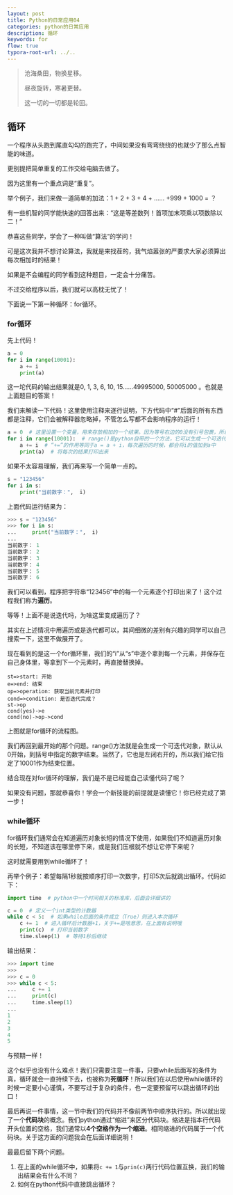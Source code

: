 ```yaml
---
layout: post 
title: Python的日常应用04
categories: python的日常应用
description: 循环
keywords: for 
flow: true
typora-root-url: ../..
---
```


> 沧海桑田，物换星移。
>
> 昼夜旋转，寒暑更替。
>
> 这一切的一切都是轮回。

## 循环

一个程序从头跑到尾直勾勾的跑完了，中间如果没有弯弯绕绕的也就少了那么点智能的味道。

更别提把简单重复的工作交给电脑去做了。

因为这里有一个重点词是“重复”。

举个例子，我们来做一道简单的加法：1 + 2 + 3 + 4 + …… +999 + 1000 = ？

有一些机智的同学能快速的回答出来：“这是等差数列！首项加末项乘以项数除以二！”

恭喜这些同学，学会了一种叫做“算法”的学问！

可是这次我并不想讨论算法，我就是来找茬的，我气焰嚣张的严要求大家必须算出每次相加时的结果！

如果是不会编程的同学看到这种题目，一定会十分痛苦。

不过交给程序以后，我们就可以高枕无忧了！

下面说一下第一种循环：for循环。

### for循环

先上代码！

```python
a = 0
for i in range(10001):
    a += i
    print(a)
```

这一坨代码的输出结果就是0, 1, 3, 6, 10, 15……49995000, 50005000 。也就是上面题目的答案！

我们来解读一下代码！这里使用注释来逐行说明，下方代码中“#”后面的所有东西都是注释，它们会被解释器忽略掉，不管怎么写都不会影响程序的运行！

```python
a = 0  # 这里设置一个变量，用来存放相加的一个结果。因为等号右边的0没有引号包裹，所以它是一个数字，也就是int类型
for i in range(10001):  # range()是python自带的一个方法，它可以生成一个可迭代对象，然后我们用i这个变量来迭代它
    a += i  # “+=”的作用等同于a = a + i，每次遍历的时候，都会将i的值加到a中
    print(a)  # 将每次的结果打印出来
```

如果不太容易理解，我们再来写一个简单一点的。

```python
s = "123456"
for i in s:
    print("当前数字：",  i)
```

上面代码运行结果为：

```python
>>> s = "123456"
>>> for i in s:
...     print("当前数字：",  i)
... 
当前数字： 1
当前数字： 2
当前数字： 3
当前数字： 4
当前数字： 5
当前数字： 6
```

我们可以看到，程序把字符串“123456”中的每一个元素逐个打印出来了！这个过程我们称为**遍历**。

等等！上面不是说迭代吗，为啥这里变成遍历了？

其实在上述情况中用遍历或是迭代都可以，其间细微的差别有兴趣的同学可以自己搜索一下，这里不做展开了。

现在看到的是这一个for循环里，我们的“i”从“s”中逐个拿到每一个元素，并保存在自己身体里，等拿到下一个元素时，再直接替换掉。

```flow
st=>start: 开始
e=>end: 结束
op=>operation: 获取当前元素并打印
cond=>condition: 是否迭代完成？
st->op
cond(yes)->e
cond(no)->op->cond
```




上图就是for循环的流程图。



我们再回到最开始的那个问题。range()方法就是会生成一个可迭代对象，默认从0开始，到括号中指定的数字结束。当然了，它也是左闭右开的，所以我们给它指定了10001作为结束位置。

结合现在对for循环的理解，我们是不是已经能自己读懂代码了呢？

如果没有问题，那就恭喜你！学会一个新技能的前提就是读懂它！你已经完成了第一步！

### while循环

for循环我们通常会在知道遍历对象长短的情况下使用，如果我们不知道遍历对象的长短，不知道该在哪里停下来，或是我们压根就不想让它停下来呢？

这时就需要用到while循环了！

再举个例子：希望每隔1秒就按顺序打印一次数字，打印5次后就跳出循环。代码如下：

```python
import time  # python中一个时间相关的标准库，后面会详细讲的

c = 0  # 定义一个int类型的计数器
while c < 5:  # 如果while后面的条件成立（True）则进入本次循环
    c += 1  # 进入循环后计数器+1，关于+=是啥意思，在上面有说明哦
    print(c)  # 打印当前数字
    time.sleep(1)  # 等待1秒后继续
```

输出结果：

```python
>>> import time 
>>> 
>>> c = 0 
>>> while c < 5: 
...     c += 1
...     print(c) 
...     time.sleep(1) 
... 
1
2
3
4
5
```

与预期一样！

这个似乎也没有什么难点！我们只需要注意一件事，只要while后面写的条件为真，循环就会一直持续下去，也被称为**死循环**！所以我们在以后使用while循环的时候一定要小心谨慎，不要写过于复杂的条件，也一定要预留可以跳出循环的出口！

最后再说一件事情，这一节中我们的代码并不像前两节中顺序执行的。所以就出现了一个**代码块**的概念。我们python通过“缩进”来区分代码块。缩进是指本行代码开头位置的空格，我们通常以**4个空格作为一个缩进**。相同缩进的代码属于一个代码块。关于这方面的问题我会在后面详细说明！

最最后留下两个问题。

1. 在上面的while循环中，如果将`c += 1`与`prin(c)`两行代码位置互换，我们的输出结果会有什么不同？
2. 如何在python代码中直接跳出循环？
